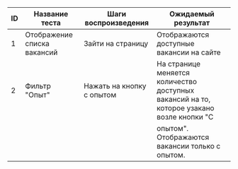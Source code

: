 | ID             | Название теста                                                            | Шаги воспроизведения                                        | Ожидаемый результат                                                                      |
| -------------  | ---------------------------------------------------                       | ---------------------------------------------------         | ---------------------------------------------------                                      |
| 1              | Отображение списка вакансий                                               | Зайти на страницу                                           | Отображаются доступные вакансии на сайте                                                 |
| 2              | Фильтр "Опыт"                                                             | Нажать на кнопку с опытом                                   | На странице меняется количество доступных вакансий на то, которое узакано возле кнопки "С| 
|                |                                                                           |                                                             | опытом". Отображаются вакансии только с опытом.                                          |
